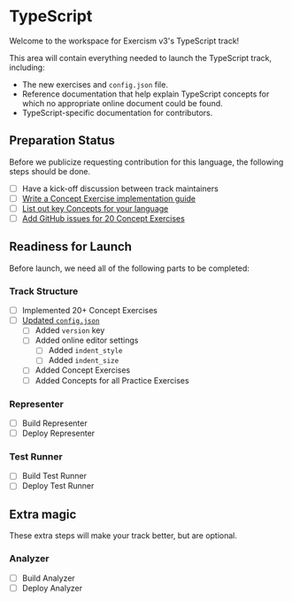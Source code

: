 # TypeScript

Welcome to the workspace for Exercism v3's TypeScript track!

This area will contain everything needed to launch the TypeScript track, including:

- The new exercises and `config.json` file.
- Reference documentation that help explain TypeScript concepts for which no appropriate online document could be found.
- TypeScript-specific documentation for contributors.

## Preparation Status

Before we publicize requesting contribution for this language, the following steps should be done.

- [ ] Have a kick-off discussion between track maintainers
- [ ] [Write a Concept Exercise implementation guide](../../docs/maintainers/writing-a-concept-exercise-github-issue.md)
- [ ] [List out key Concepts for your language](../../docs/maintainers/determining-concepts.md)
- [ ] [Add GitHub issues for 20 Concept Exercises](../../docs/maintainers/writing-a-concept-exercise-github-issue.md)

## Readiness for Launch

Before launch, we need all of the following parts to be completed:

### Track Structure

- [ ] Implemented 20+ Concept Exercises
- [ ] [Updated `config.json`](../../docs/maintainers/migrating-your-config-json-files.md)
  - [ ] Added `version` key
  - [ ] Added online editor settings
    - [ ] Added `indent_style`
    - [ ] Added `indent_size`
  - [ ] Added Concept Exercises
  - [ ] Added Concepts for all Practice Exercises

### Representer

- [ ] Build Representer
- [ ] Deploy Representer

### Test Runner

- [ ] Build Test Runner
- [ ] Deploy Test Runner

## Extra magic

These extra steps will make your track better, but are optional.

### Analyzer

- [ ] Build Analyzer
- [ ] Deploy Analyzer
